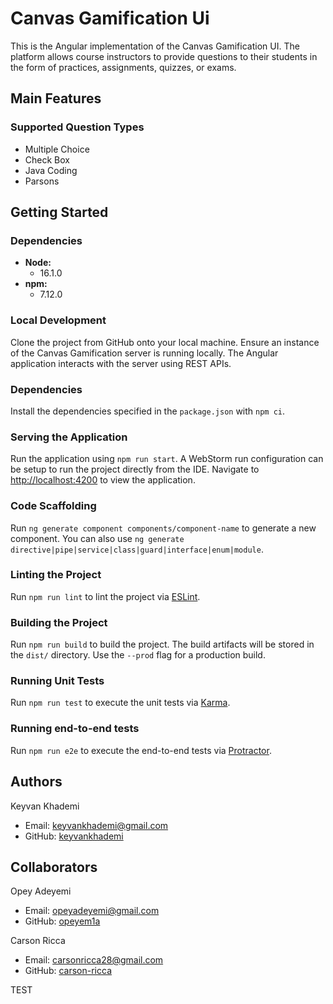 # Canvas Gamification Ui

This is the Angular implementation of the Canvas Gamification UI. The platform allows course instructors to provide questions to their students in the form of practices, assignments, quizzes, or exams.

## Main Features

### Supported Question Types
- Multiple Choice
- Check Box
- Java Coding
- Parsons

## Getting Started

### Dependencies
- **Node:**
    - 16.1.0
- **npm:**
    - 7.12.0
    
### Local Development
Clone the project from GitHub onto your local machine. Ensure an instance of the Canvas Gamification server is running locally. The Angular application interacts with the server using REST APIs. 

### Dependencies
Install the dependencies specified in the `package.json` with `npm ci`.

### Serving the Application
Run the application using `npm run start`. A WebStorm run configuration can be setup to run the project directly from the IDE. Navigate to [http://localhost:4200](http://localhost:4200) to view the application.

### Code Scaffolding
Run `ng generate component components/component-name` to generate a new component. You can also use `ng generate directive|pipe|service|class|guard|interface|enum|module`.

### Linting the Project
Run `npm run lint` to lint the project via [ESLint](https://eslint.org).

### Building the Project
Run `npm run build` to build the project. The build artifacts will be stored in the `dist/` directory. Use the `--prod` flag for a production build.

### Running Unit Tests
Run `npm run test` to execute the unit tests via [Karma](https://karma-runner.github.io).

### Running end-to-end tests
Run `npm run e2e` to execute the end-to-end tests via [Protractor](http://www.protractortest.org/).

## Authors

Keyvan Khademi
- Email: [keyvankhademi@gmail.com](mailto:keyvankhademi@gmail.com)
- GitHub: [keyvankhademi](https://github.com/keyvankhademi)

## Collaborators

Opey Adeyemi
- Email: [opeyadeyemi@gmail.com](mailto:opeyadeyemi@gmail.com)
- GitHub: [opeyem1a](https://github.com/opeyem1a)

Carson Ricca
- Email: [carsonricca28@gmail.com](mailto:carsonricca28@gmail.com)
- GitHub: [carson-ricca](https://github.com/carson-ricca)

TEST

